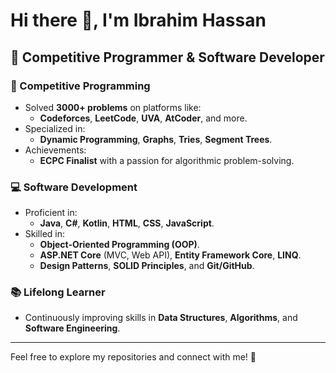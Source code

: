 # Hi there 👋, I'm **Ibrahim Hassan**

## 🌟 Competitive Programmer & Software Developer  

### 🔢 Competitive Programming  
- Solved **3000+ problems** on platforms like:  
  - **Codeforces**, **LeetCode**, **UVA**, **AtCoder**, and more.  
- Specialized in:  
  - **Dynamic Programming**, **Graphs**, **Tries**, **Segment Trees**.  
- Achievements:  
  - **ECPC Finalist** with a passion for algorithmic problem-solving.  

### 💻 Software Development  
- Proficient in:  
  - **Java**, **C#**, **Kotlin**, **HTML**, **CSS**, **JavaScript**.  
- Skilled in:  
  - **Object-Oriented Programming (OOP)**.  
  - **ASP.NET Core** (MVC, Web API), **Entity Framework Core**, **LINQ**.  
  - **Design Patterns**, **SOLID Principles**, and **Git/GitHub**.  

### 📚 Lifelong Learner  
- Continuously improving skills in **Data Structures**, **Algorithms**, and **Software Engineering**.  

---

Feel free to explore my repositories and connect with me! 🚀


<!--
**Ibrahim-Hassan74/Ibrahim-Hassan74** is a ✨ _special_ ✨ repository because its `README.md` (this file) appears on your GitHub profile.

Here are some ideas to get you started:

- 🔭 I’m currently working on ...
- 🌱 I’m currently learning ...
- 👯 I’m looking to collaborate on ...
- 🤔 I’m looking for help with ...
- 💬 Ask me about ...
- 📫 How to reach me: ...
- 😄 Pronouns: ...
- ⚡ Fun fact: ...
-->
